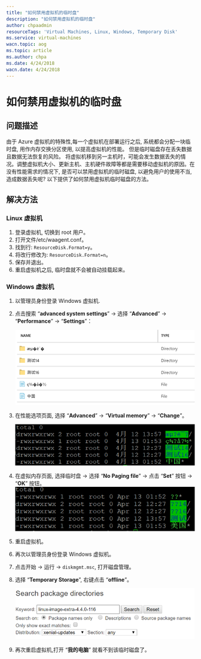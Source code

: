 ```yaml
---
title: "如何禁用虚拟机的临时盘"
description: "如何禁用虚拟机的临时盘"
author: chpaadmin
resourceTags: 'Virtual Machines, Linux, Windows, Temporary Disk'
ms.service: virtual-machines
wacn.topic: aog
ms.topic: article
ms.author: chpa
ms.date: 4/24/2018
wacn.date: 4/24/2018
---
```


# 如何禁用虚拟机的临时盘

## 问题描述

由于 Azure 虚拟机的特殊性,每一个虚拟机在部署运行之后, 系统都会分配一块临时盘, 用作内存交换分区使用, 以提高虚拟机的性能。 但是临时磁盘存在丢失数据且数据无法恢复的风险。 将虚拟机移到另一主机时，可能会发生数据丢失的情况。调整虚拟机大小、更新主机、主机硬件故障等都是需要移动虚拟机的原因。在没有性能需求的情况下, 是否可以禁用虚拟机的临时磁盘, 以避免用户的使用不当, 造成数据丢失呢? 以下提供了如何禁用虚拟机临时磁盘的方法。

## 解决方法

### Linux 虚拟机

1. 登录虚拟机, 切换到 root 用户。
2. 打开文件/etc/waagent.conf。
3. 找到行: `ResourceDisk.Format=y`。
4. 将改行修改为: `ResourceDisk.Format=n`。
5. 保存并退出。
6. 重启虚拟机之后, 临时盘就不会被自动挂载起来。

### Windows 虚拟机

1. 以管理员身份登录 Windows 虚拟机.
2. 点击搜索 “**advanced system settings**” -> 选择 “**Advanced**” -> “**Performance**” -> “**Settings**”：

    ![01](media/aog-virtual-machines-linux-ubuntu-qa-solve-chinese-charset-error/01.png)

3. 在性能选项页面,  选择 “**Advanced**” -> “**Virtual memory**” -> “**Change**”。

    ![02](media/aog-virtual-machines-linux-ubuntu-qa-solve-chinese-charset-error/02.png)

4. 在虚拟内存页面, 选择临时盘 -> 选择 “**No Paging file**” -> 点击 “**Set**” 按钮 -> “**OK**” 按钮。
    ![03](media/aog-virtual-machines-linux-ubuntu-qa-solve-chinese-charset-error/03.png)

5. 重启虚拟机。
6. 再次以管理员身份登录 Windows 虚拟机。
7. 点击开始 -> 运行 -> `diskmgmt.msc`, 打开磁盘管理。
8. 选择 “**Temporary Storage**”, 右键点击 “**offline**”。

    ![04](media/aog-virtual-machines-linux-ubuntu-qa-solve-chinese-charset-error/04.png)

9. 再次重启虚拟机,打开 “**我的电脑**” 就看不到该临时磁盘了。